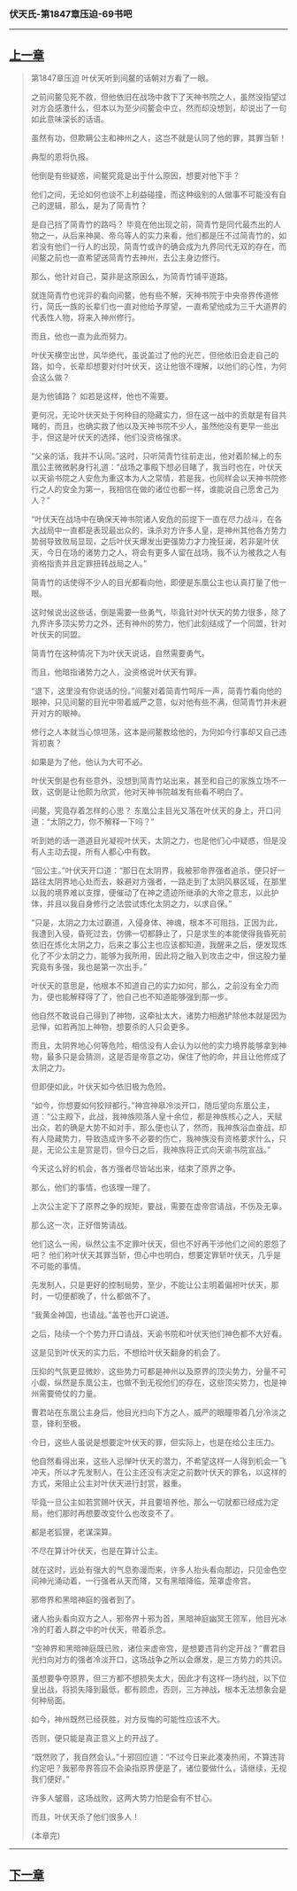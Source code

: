 ### 伏天氏-第1847章压迫-69书吧

--------
[上一章](./1210766b4e6831d0e47a6298023aa1bd.md)
--------


>
>
>
>第1847章压迫
>叶伏天听到间鳌的话朝对方看了一眼。
>
>之前间鳌见死不救，但他依旧在战场中救下了天神书院之人，虽然没指望过对方会感激什么，但本以为至少间鳌会中立，然而却没想到，却说出了一句如此意味深长的话语。
>
>虽然有功，但欺瞒公主和神州之人，这岂不就是认同了他的罪，其罪当斩！
>
>典型的恩将仇报。
>
>他倒是有些疑惑，间鳌究竟是出于什么原因，想要对他下手？
>
>他们之间，无论如何也谈不上利益碰撞，而这种级别的人做事不可能没有自己的逻辑，那么，是为了简青竹？
>
>是自己挡了简青竹的路吗？
>毕竟在他出现之前，简青竹是同代最杰出的人物之一，从后来神昊、帝乌等人的实力来看，他们都是压不过简青竹的，如若没有他们一行人的出现，简青竹或许的确会成为九界同代无双的存在，而间鳌之前也一直希望送简青竹去神州，去公主身边修行。
>
>那么，他针对自己，莫非是这原因么，为简青竹铺平道路。
>
>就连简青竹也诧异的看向间鳌，他有些不解，天神书院于中央帝界传道修行，简氏一族的长辈们也一直对他给予厚望，一直希望他成为三千大道界的代表性人物，将来入神州修行。
>
>而且，他也一直为此而努力。
>
>叶伏天横空出世，风华绝代，虽说盖过了他的光芒，但他依旧会走自己的路，如今，长辈却想要对付叶伏天，这让他很不理解，以他们的心性，为何会这么做？
>
>是为他铺路？
>如若是这样，他也不需要。
>
>更何况，无论叶伏天处于何种目的隐藏实力，但在这一战中的贡献是有目共睹的，而且，也确实救了他以及天神书院不少人，虽然他没有更早一些出手，但这是叶伏天的选择，他们没资格强求。
>
>“父亲的话，我并不认同。”这时，只听简青竹往前走出，他对着阶梯上的东凰公主微微躬身行礼道：“战场之事殿下想必目睹了，我当时也在，叶伏天以天谕书院之人安危为重这本为人之常情，若是我，也同样会以天神书院修行之人的安全为第一，我相信在做的诸位也都一样，谁能说自己愿舍己为人？”
>
>“叶伏天在战场中在确保天神书院诸人安危的前提下一直在尽力战斗，在各大战局中一直都是表现最出众的，诛杀对方许多人皇，是神州其他各方势力势弱导致败局显现，之后叶伏天爆发出更强势力才力挽狂澜，若非是叶伏天，今日在场的诸势力之人，将会有更多人留在战场，我不认为被救之人有资格指责并且定罪扭转战局之人。”
>
>简青竹的话使得不少人的目光都看向他，即便是东凰公主也认真打量了他一眼。
>
>这时候说出这些话，倒是需要一些勇气，毕竟针对叶伏天的势力很多，除了九界许多顶尖势力之外，还有神州的势力，他们此刻结成了一个同盟，针对叶伏天的同盟。
>
>简青竹在这种情况下为叶伏天说话，自然需要勇气。
>
>而且，他暗指诸势力之人，没资格说叶伏天有罪。
>
>“退下，这里没有你说话的份。”间鳌对着简青竹呵斥一声，简青竹看向他的眼神，只见间鳌的目光中带着威严之意，似对他有些不满，但简青竹并未避开对方的眼神。
>
>修行之人本就当心惊坦荡，这本是间鳌教给他的，为何如今行事却又自己违背初衷？
>
>如果是为了他，他认为大可不必。
>
>叶伏天倒是也有些意外，没想到简青竹站出来，甚至和自己的家族立场不一致，这倒是让他颇为欣赏，他对天神书院越发有些看不明白了。
>
>间鳌，究竟存着怎样的心思？
>东凰公主目光又落在叶伏天的身上，开口问道：“太阴之力，你不解释一下吗？”
>
>听到她的话一道道目光凝视叶伏天，太阴之力，也是他们心中疑惑，但是没有人主动去提，所有人都心中有数。
>
>“回公主。”叶伏天开口道：“那日在太阴界，我被邪帝界强者追杀，便只好一路往太阴界地心处而去，躲避对方强者，一路走到了太阴风暴区域，在那里以我的境界难以支撑，便催动了在神之遗迹所继承的大帝之意志，以此护体，并且以我自身修行之法尝试炼化太阴之力，以求自保。”
>
>“只是，太阴之力太过霸道，入侵身体、神魂，根本不可阻挡，正因为此，我遭到入侵，昏死过去，仿佛一切都静止了，只是求生的本能使得我昏死前依旧在炼化太阴之力，后来之事公主也应该都知道，我醒来之后，便发现炼化了不少太阴之力，能够为我所用，因此将之融入到攻击之中，但这股力量究竟有多强，我也是第一次出手。”
>
>叶伏天的意思是，他根本不知道自己的实力如何，那么，之前没有全力而为，便也能解释得了了，他自己也不知道能够强到那一步。
>
>他自然不敢说自己得到了神物，这牵扯太大，诸势力相邀铲除他本就是因为忌惮，如若再加上神物，想要杀的人只会更多。
>
>而且，太阴界地心何等危险，相信没有人会认为以他的实力境界能够拿到神物，最多只是会猜测，这是否是帝意之功，保住了他的命，并且让他修成了太阴之力。
>
>但即便如此，叶伏天如今依旧极为危险。
>
>“如今，你想要如何狡辩都行。”神宫神皋冷淡开口，随后望向东凰公主，道：“公主殿下，此战，我神族陨落人皇十余位，都是神族核心之人，天赋出众，若的确是大势不如对手，那么便也认了，然而，我神族浴血奋战，却有人隐藏势力，导致造成许多不必要的伤亡，我神族没有资格要求什么，只是，无论公主是赏是罚，但今日之后，我神族将正式向天谕书院宣战。”
>
>今天这么好的机会，各方强者尽皆站出来，结束了原界之争。
>
>那么，他们的事情，也该理一理了。
>
>上次公主定下了原界之争的规矩，要战，需要在虚帝宫请战，不伤及无辜。
>
>那么这一次，正好借势请战。
>
>他们这么一闹，纵然公主不定罪叶伏天，但也不好再干涉他们之间的恩怨了吧？
>他们称叶伏天其罪当斩，但心中也明白，想要定罪斩叶伏天，几乎是不可能的事情。
>
>先发制人，只是更好的控制局势，至少，不能让公主明着偏袒叶伏天，那时，一切便都晚了，什么都做不了。
>
>“我黄金神国，也请战。”盖苍也开口说道。
>
>之后，陆续一个个势力开口请战，天谕书院和叶伏天他们神色都不大好看。
>
>这是见到叶伏天的实力后，不想给叶伏天翻身的机会了。
>
>压抑的气氛更显微妙，这些势力可都是神州以及原界的顶尖势力，分量不可小觑，纵然是东凰公主，也做不到无视他们的存在，这些顶尖势力，也是神州需要倚仗的力量。
>
>曹君站在东凰公主身后，他目光扫向下方之人，威严的眼瞳带着几分冷淡之意，锋利至极。
>
>今日，这些人虽说是想要定叶伏天的罪，但实际上，也是在给公主压力。
>
>他自然看得出来，这些人忌惮叶伏天的潜力，不希望这样一人得到机会一飞冲天，所以才先发制人，在公主还没有决定之前数叶伏天的罪名，以这样的方式，来阻止公主对叶伏天进行封赏，器重。
>
>毕竟一旦公主如若赏赐叶伏天，并且要培养他，那么一切就都已经成为定局，他们那时再想要改变什么也改变不了。
>
>都是老狐狸，老谋深算。
>
>不尽在算计叶伏天，也是在算计公主。
>
>就在这时，远处有强大的气息弥漫而来，许多人抬头看向那边，只见金色空间神光涌动着，一行强者从天而降，又有黑暗降临，笼罩虚帝宫。
>
>邪帝界和黑暗神庭的强者到了。
>
>诸人抬头看向双方之人，邪帝界十邪为首，黑暗神庭幽冥王领军，他目光冰冷的盯着人群之中的叶伏天，带着杀念。
>
>“空神界和黑暗神庭既已败，诸位来虚帝宫，是想要违背约定开战？”曹君目光扫向对方的强者冷淡开口，这场战争之所以会爆发，是三方势力的共识。
>
>虽想要争夺原界，但三方都不想损失太大，因此才有这样一场约战，以下位皇出战，将损失降到最低，都有顾虑，否则，三方神战，根本无法想象会是何种局面。
>
>如今，神州既然已经获胜，对方反悔的可能性应该不大。
>
>否则，便只能是真正意义上的开战了。
>
>“既然败了，我自然会认。”十邪回应道：“不过今日来此凑凑热闹，不算违背约定吧？我邪帝界答应不会染指原界便是了，诸位要做什么，请继续，无视我们便好。”
>
>许多人皱眉，这场战败，这两大势力怕是会有不甘心。
>
>而且，叶伏天杀了他们很多人！
>
>(本章完)
>
>

--------
[下一章](./90ac94b345e5a223566b2e99187c3c6f.md)
--------
